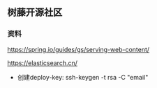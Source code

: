 ## 树藤开源社区

### 资料
https://spring.io/guides/gs/serving-web-content/

https://elasticsearch.cn/

- 创建deploy-key: ssh-keygen -t rsa -C "email"
